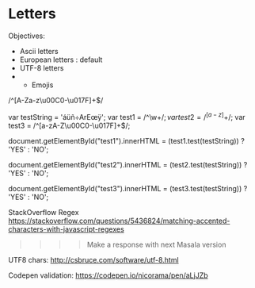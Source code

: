 

Letters
=====


Objectives:

* Ascii letters
* European letters : default
* UTF-8 letters
* + Emojis




/^[A-Za-z\u00C0-\u017F]+$/








var testString = 'áüñ÷ArEœÿ';
var test1 = /^\w+$/;
var test2 = /^[a-z]+$/;
var test3 = /^[a-zA-Z\u00C0-\u017F]+$/;

document.getElementById("test1").innerHTML = (test1.test(testString)) ? 'YES' : 'NO';

document.getElementById("test2").innerHTML = (test2.test(testString)) ? 'YES' : 'NO';

document.getElementById("test3").innerHTML = (test3.test(testString)) ? 'YES' : 'NO';

StackOverflow Regex
https://stackoverflow.com/questions/5436824/matching-accented-characters-with-javascript-regexes

>>>> Make a response with next Masala version

UTF8 chars:
http://csbruce.com/software/utf-8.html

Codepen validation:
https://codepen.io/nicorama/pen/aLjJZb